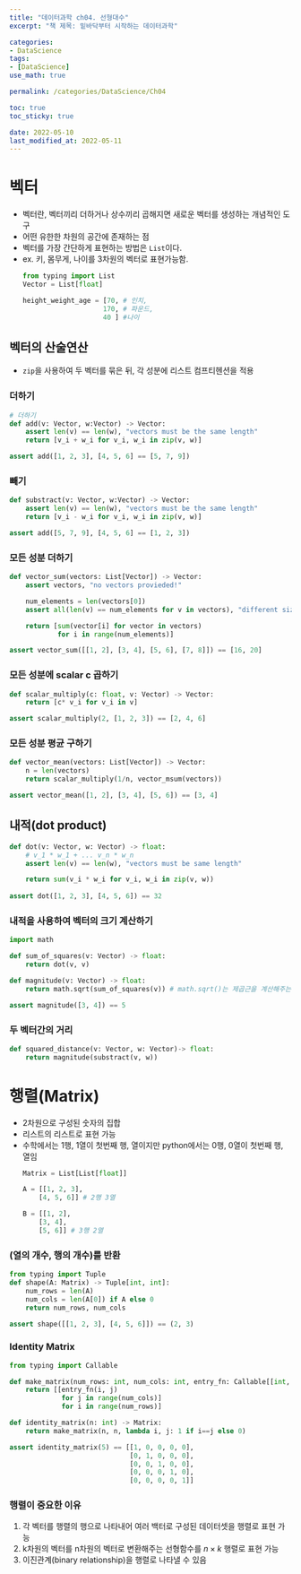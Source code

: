 ```yaml
---
title: "데이터과학 ch04. 선형대수"
excerpt: "책 제목: 밑바닥부터 시작하는 데이터과학"

categories:
- DataScience
tags:
- [DataScience]
use_math: true

permalink: /categories/DataScience/Ch04

toc: true
toc_sticky: true

date: 2022-05-10
last_modified_at: 2022-05-11
---
```


# 벡터
- 벡터란, 벡터끼리 더하거나 상수끼리 곱해지면 새로운 벡터를 생성하는 개념적인 도구
- 어떤 유한한 차원의 공간에 존재하는 점
- 벡터를 가장 간단하게 표현하는 방법은 `List`이다.
- ex. 키, 몸무게, 나이를 3차원의 벡터로 표현가능함. 
    ```python
    from typing import List
    Vector = List[float]

    height_weight_age = [70, # 인치,
                        170, # 파운드,
                        40 ] #나이
    ```

## 벡터의 산술연산
- `zip`을 사용하여 두 벡터를 묶은 뒤, 각 성분에 리스트 컴프티헨션을 적용

### 더하기
```python
# 더하기
def add(v: Vector, w:Vector) -> Vector:
    assert len(v) == len(w), "vectors must be the same length"
    return [v_i + w_i for v_i, w_i in zip(v, w)]

assert add([1, 2, 3], [4, 5, 6] == [5, 7, 9]) 
```

### 빼기
```python
def substract(v: Vector, w:Vector) -> Vector:
    assert len(v) == len(w), "vectors must be the same length"
    return [v_i - w_i for v_i, w_i in zip(v, w)]

assert add([5, 7, 9], [4, 5, 6] == [1, 2, 3]) 
```

### 모든 성분 더하기
```python
def vector_sum(vectors: List[Vector]) -> Vector:
    assert vectors, "no vectors provieded!"

    num_elements = len(vectors[0])
    assert all(len(v) == num_elements for v in vectors), "different sizes!"

    return [sum(vector[i] for vector in vectors)
            for i in range(num_elements)]

assert vector_sum([[1, 2], [3, 4], [5, 6], [7, 8]]) == [16, 20]
```

### 모든 성분에 scalar c 곱하기
```python
def scalar_multiply(c: float, v: Vector) -> Vector:
    return [c* v_i for v_i in v]

assert scalar_multiply(2, [1, 2, 3]) == [2, 4, 6]
```

### 모든 성분 평균 구하기
```python
def vector_mean(vectors: List[Vector]) -> Vector:
    n = len(vectors)
    return scalar_multiply(1/n, vector_msum(vectors))

assert vector_mean([1, 2], [3, 4], [5, 6]) == [3, 4]
```

## 내적(dot product)
```python
def dot(v: Vector, w: Vector) -> float:
    # v_1 * w_1 + ... v_n * w_n 
    assert len(v) == len(w), "vectors must be same length"

    return sum(v_i * w_i for v_i, w_i in zip(v, w))
    
assert dot([1, 2, 3], [4, 5, 6]) == 32
```

### 내적을 사용하여 벡터의 크기 계산하기
```python
import math

def sum_of_squares(v: Vector) -> float:
    return dot(v, v)

def magnitude(v: Vector) -> float:
    return math.sqrt(sum_of_squares(v)) # math.sqrt()는 제곱근을 계산해주는 함수

assert magnitude([3, 4]) == 5
```
### 두 벡터간의 거리
```python
def squared_distance(v: Vector, w: Vector)-> float:
    return magnitude(substract(v, w))
```

# 행렬(Matrix)
- 2차원으로 구성된 숫자의 집합
- 리스트의 리스트로 표현 가능 
- 수학에서는 1행, 1열이 첫번째 행, 열이지만 python에서는 0행, 0열이 첫번째 행, 열임
    ```python
    Matrix = List[List[float]]

    A = [[1, 2, 3],
        [4, 5, 6]] # 2행 3열

    B = [[1, 2],
        [3, 4],
        [5, 6]] # 3행 2열
    ```

### (열의 개수, 행의 개수)를 반환
```python
from typing import Tuple
def shape(A: Matrix) -> Tuple[int, int]:
    num_rows = len(A)
    num_cols = len(A[0]) if A else 0
    return num_rows, num_cols

assert shape([[1, 2, 3], [4, 5, 6]]) == (2, 3)
```
###  Identity Matrix
```python
from typing import Callable

def make_matrix(num_rows: int, num_cols: int, entry_fn: Callable[[int, int], float]) -> Matrix:
    return [[entry_fn(i, j)
             for j in range(num_cols)]
             for i in range(num_rows)]

def identity_matrix(n: int) -> Matrix:
    return make_matrix(n, n, lambda i, j: 1 if i==j else 0)

assert identity_matrix(5) == [[1, 0, 0, 0, 0],
                              [0, 1, 0, 0, 0],
                              [0, 0, 1, 0, 0],
                              [0, 0, 0, 1, 0],
                              [0, 0, 0, 0, 1]]
```

### 행렬이 중요한 이유
1. 각 벡터를 행렬의 행으로 나타내어 여러 백터로 구성된 데이터셋을 행렬로 표현 가능
2. k차원의 벡터를 n차원의 벡터로 변환해주는 선형함수를 $n \times k$ 행렬로 표현 가능
3. 이진관계(binary relationship)을 행렬로 나타낼 수 있음

